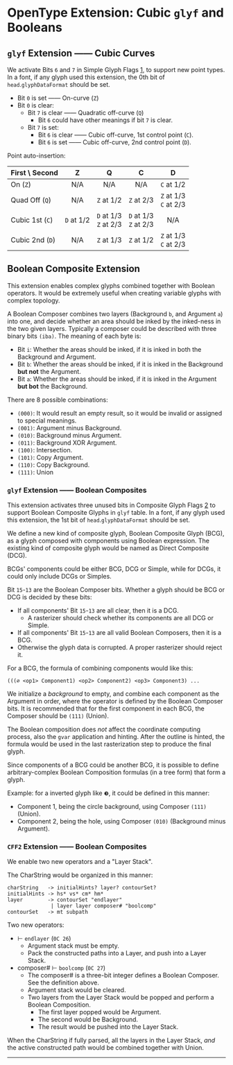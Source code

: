 # OpenType Extension: Cubic `glyf` and Booleans

## `glyf` Extension —— Cubic Curves

We activate Bits `6` and `7` in Simple Glyph Flags [1], to support new point types. In a font, if any glyph used this extension, the 0th bit of `head`.`glyphDataFormat` should be set.

- Bit `0` is set —— On-curve (`Z`)
- Bit `0` is clear:
  - Bit `7` is clear —— Quadratic off-curve (`Q`)
    - Bit `6` could have other meanings if bit `7` is clear.
  - Bit `7` is set:
    - Bit `6` is clear —— Cubic off-curve, 1st control point (`C`).
    - Bit `6` is set —— Cubic off-curve, 2nd control point (`D`).

Point auto-insertion:

| First \\ Second |     Z      |             Q              |             C              |             D              |
| :-------------- | :--------: | :------------------------: | :------------------------: | :------------------------: |
| On (`Z`)        |    N/A     |            N/A             |            N/A             |         `C` at 1/2         |
| Quad Off (`Q`)  |    N/A     |         `Z` at 1/2         |         `Z` at 2/3         | `Z` at 1/3<br />`C` at 2/3 |
| Cubic 1st (`C`) | `D` at 1/2 | `D` at 1/3<br />`Z` at 2/3 | `D` at 1/3<br />`Z` at 2/3 |            N/A             |
| Cubic 2nd (`D`) |    N/A     |         `Z` at 1/3         |         `Z` at 1/2         | `Z` at 1/3<br />`C` at 2/3 |

## Boolean Composite Extension

This extension enables complex glyphs combined together with Boolean operators. It would be extremely useful when creating variable glyphs with complex topology.

A Boolean Composer combines two layers (Background `b`, and Argument `a`) into one, and decide whether an area should be inked by the inked-ness in the two given layers. Typically a composer could be described with three binary bits `(iba)`. The meaning of each byte is:

- Bit `i`: Whether the areas should be inked, if it is inked in both the Background and Argument.
- Bit `b`: Whether the areas should be inked, if it is inked in the Background **but not** the Argument.
- Bit `a`: Whether the areas should be inked, if it is inked in the Argument **but bot** the Background.

There are 8 possible combinations:

- `(000)`: It would result an empty result, so it would be invalid or assigned to special meanings.
- `(001)`: Argument minus Background.
- `(010)`: Background minus Argument.
- `(011)`: Background XOR Argument.
- `(100)`: Intersection.
- `(101)`: Copy Argument.
- `(110)`: Copy Background.
- `(111)`: Union

### `glyf` Extension —— Boolean Composites

This extension activates three unused bits in Composite Glyph Flags [2] to support Boolean Composite Glyphs in `glyf` table. In a font, if any glyph used this extension, the 1st bit of `head`.`glyphDataFormat` should be set.

We define a new kind of composite glyph, Boolean Composite Glyph (BCG), as a glyph composed with components using Boolean expression. The existing kind of composite glyph would be named as Direct Composite (DCG).

BCGs' components could be either BCG, DCG or Simple, while for DCGs, it could only include DCGs or Simples.

Bit `15`-`13` are the Boolean Composer bits. Whether a glyph should be BCG or DCG is decided by these bits:

- If all components' Bit `15`-`13` are all clear, then it is a DCG.
  - A rasterizer should check whether its components are all DCG or Simple.
- If all components' Bit `15`-`13` are all valid Boolean Composers, then it is a BCG.
- Otherwise the glyph data is corrupted. A proper rasterizer should reject it.

For a BCG, the formula of combining components would like this:

```
(((∅ <op1> Component1) <op2> Component2) <op3> Component3) ...
```

We initialize a *background* to empty, and combine each component as the Argument in order, where the operator is defined by the Boolean Composer bits. It is recommended that for the first component in each BCG, the Composer should be `(111)` (Union).

The Boolean composition does *not* affect the coordinate computing process, also the `gvar` application and hinting. After the outline is hinted, the formula would be used in the last rasterization step to produce the final glyph.

Since components of a BCG could be another BCG, it is possible to define arbitrary-complex Boolean Composition formulas (in a tree form) that form a glyph.

Example: for a inverted glyph like `❸`, it could be defined in this manner:

- Component 1, being the circle background, using Composer `(111)` (Union).
- Component 2, being the hole, using Composer `(010)` (Background minus Argument).

### `CFF2` Extension —— Boolean Composites

We enable two new operators and a "Layer Stack".

The CharString would be organized in this manner:

```
charString   -> initialHints? layer? contourSet?
initialHints -> hs* vs* cm* hm*
layer        -> contourSet "endlayer"
              | layer layer composer# "boolcomp"
contourSet   -> mt subpath
```

Two new operators:

- ⊢ `endlayer` (`0C 26`)
  - Argument stack must be empty.
  - Pack the constructed paths into a Layer, and push into a Layer Stack.
- composer# ⊢ `boolcomp` (`0C 27`)
  - The composer# is a three-bit integer defines a Boolean Composer. See the definition above.
  - Argument stack would be cleared.
  - Two layers from the Layer Stack would be popped and perform a Boolean Composition.
    - The first layer popped would be Argument.
    - The second would be Background.
    - The result would be pushed into the Layer Stack.

When the CharString if fully parsed, all the layers in the Layer Stack, *and* the active constructed path would be combined together with Union.

------

[1]: https://docs.microsoft.com/en-us/typography/opentype/spec/glyf#simple-glyph-description
[2]: https://docs.microsoft.com/en-us/typography/opentype/spec/glyf#composite-glyph-description